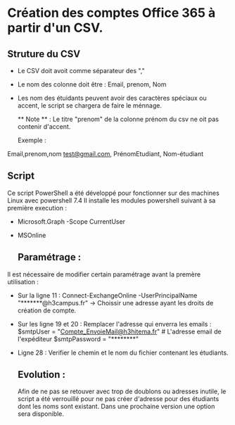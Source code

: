 # Création des comptes Office 365 à partir d'un CSV.

## Struture du CSV

* Le CSV doit avoit comme séparateur des ","
* Le nom des colonne doit être : Email, prenom, Nom
* Les nom des étuidants peuvent avoir des caractères spéciaux ou accent, le script se chargera de faire le ménnage.

  ** Note ** : Le titre "prenom" de la colonne prénom du csv ne oit pas contenir d'accent.

  Exemple :
  
Email,prenom,nom
test@gmail.com, PrénomEtudiant, Nom-étudiant

## Script 

Ce script PowerShell a été développé pour fonctionner sur des machines Linux avec powershell 7.4
Il installe les modules powershell suivant à sa première execution : 
- Microsoft.Graph -Scope CurrentUser
- MSOnline

  ## Paramétrage :
Il est nécessaire de modifier certain paramétrage avant la premère utilisation :
* Sur la ligne 11 : Connect-ExchangeOnline -UserPrincipalName "*******@h3campus.fr"  -> Choissir une adresse ayant les droits de création de compte.
* Sur les ligne 19 et 20 : Remplacer l'adresse qui enverra les emails : $smtpUser = "Compte_EnvoieMail@h3hitema.fr" # L'adresse email de l'expéditeur
$smtpPassword = "********"
* Ligne 28 : Verifier le chemin et le nom du fichier contenant les étudiants.

  ## Evolution :
  Afin de ne pas se retouver avec trop de doublons ou adresses inutile, le script a été verrouillé pour ne pas créer d'adresse pour des étudiants dont les noms sont existant.
  Dans une prochaine version une option sera disponible.
